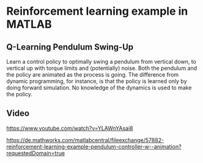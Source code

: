 # Reinforcement learning example in MATLAB
## Q-Learning Pendulum Swing-Up
Learn a control policy to optimally swing a pendulum from vertical down,
to vertical up with torque limits and (potentially) noise. Both the
pendulum and the policy are animated as the process is going. The
difference from dynamic programming, for instance, is that the policy is
learned only by doing forward simulation. No knowledge of the dynamics is
used to make the policy.

## Video
https://www.youtube.com/watch?v=YLAWnYAsai8

https://de.mathworks.com/matlabcentral/fileexchange/57882-reinforcement-learning-example-pendulum-controller-w--animation?requestedDomain=true